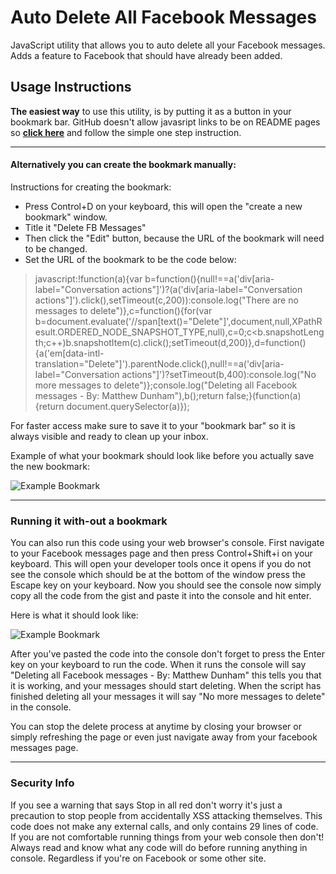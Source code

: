 # Auto Delete All Facebook Messages

JavaScript utility that allows you to auto delete all your Facebook messages. Adds a feature to Facebook that should have already been added.

## Usage Instructions 

**The easiest way** to use this utility, is by putting it as a button in your bookmark bar. GitHub doesn't allow javasript links to be on README pages so **[click here](http://matthewdunham.net/del-fb-msgs.html)** and follow the simple one step instruction.

---

#### Alternatively you can create the bookmark manually:

Instructions for creating the bookmark:

* Press Control+D on your keyboard, this will open the "create a new bookmark" window.
* Title it "Delete FB Messages" 
* Then click the "Edit" button, because the URL of the bookmark will need to be changed.
* Set the URL of the bookmark to be the code below:

> javascript:!function(a){var b=function(){null!==a('div[aria-label="Conversation actions"]')?(a('div[aria-label="Conversation actions"]').click(),setTimeout(c,200)):console.log("There are no messages to delete")},c=function(){for(var b=document.evaluate('//span[text()="Delete"]',document,null,XPathResult.ORDERED_NODE_SNAPSHOT_TYPE,null),c=0;c<b.snapshotLength;c++)b.snapshotItem(c).click();setTimeout(d,200)},d=function(){a('em[data-intl-translation="Delete"]').parentNode.click(),null!==a('div[aria-label="Conversation actions"]')?setTimeout(b,400):console.log("No more messages to delete")};console.log("Deleting all Facebook messages - By: Matthew Dunham"),b();return false;}(function(a){return document.querySelector(a)});

For faster access make sure to save it to your "bookmark bar" so it is always visible and ready to clean up your inbox. 


Example of what your bookmark should look like before you actually save the new bookmark:

![Example Bookmark](http://matthewdunham.net/example1.jpg)

* * *

### Running it with-out a bookmark

You can also run this code using your web browser's console. First navigate to your Facebook messages page and then press Control+Shift+i on your keyboard. This will open your developer tools once it opens if you do not see the console which should be at the bottom of the window press the Escape key on your keyboard. Now you should see the console now simply copy all the code from the gist and paste it into the console and hit enter.

Here is what it should look like:

![Example Bookmark](http://matthewdunham.net/example2.jpg?t=1)

After you've pasted the code into the console don't forget to press the Enter key on your keyboard to run the code. When it runs the console will say "Deleting all Facebook messages - By: Matthew Dunham" this tells you that it is working, and your messages should start deleting. When the script has finished deleting all your messages it will say "No more messages to delete" in the console.

You can stop the delete process at anytime by closing your browser or simply refreshing the page or even just navigate away from your facebook messages page. 


* * *


### Security Info

If you see a warning that says Stop in all red don't worry it's just a precaution to stop people from accidentally XSS attacking themselves. This code does not make any external calls, and only contains 29 lines of code. If you are not comfortable running things from your web console then don't! Always read and know what any code will do before running anything in console. Regardless if you're on Facebook or some other site.



